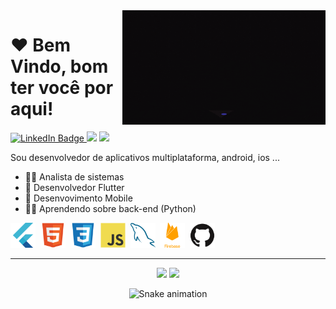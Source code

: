 <img src = "banner.gif" width = "325px" align = "right">

# ❤ Bem Vindo, bom ter você por aqui!
  <div id="badges">
  <a href = "https://www.linkedin.com/in/rafaeltutu/">
    <img src="https://img.shields.io/badge/LinkedIn-blue?style=for-the-badge&logo=linkedin&logoColor=white" alt="LinkedIn Badge"/>
  </a>
  <a href="https://instagram.com/rafael_beserra" target="_blank"><img src="https://img.shields.io/badge/-Instagram-%23E4405F?style=for-the-badge&logo=instagram&logoColor=white" target="_blank"></a>  
   <a href = "mailto:rafaeltutu19@gmail.com"><img src="https://img.shields.io/badge/-Gmail-%23333?style=for-the-badge&logo=gmail&logoColor=white" target="_blank"></a>
</div>

Sou desenvolvedor de aplicativos multiplataforma, android, ios ...
- 👨‍⚖️ Analista de sistemas
- 🤍 Desenvolvedor Flutter
- 💙 Desenvovimento Mobile
- 👩‍💻 Aprendendo sobre back-end (Python)

<div>
  <img src="https://github.com/devicons/devicon/blob/master/icons/flutter/flutter-original.svg" title="Flutter" alt="Flutter" width="40" height="40"/>&nbsp;
  <img src="https://github.com/devicons/devicon/blob/master/icons/html5/html5-original.svg" title="HTML5" alt="HTML" width="40" height="40"/>&nbsp;
  <img src="https://github.com/devicons/devicon/blob/master/icons/css3/css3-original.svg" title="CSS3" alt="CSS" width="40" height="40"/>&nbsp;
  <img src="https://github.com/devicons/devicon/blob/master/icons/javascript/javascript-original.svg" title="JavaScript" alt="JavaScript" width="40" height="40"/>&nbsp;  
  <img src="https://github.com/devicons/devicon/blob/master/icons/mysql/mysql-original.svg" title="MYSQL" alt="MYSQL" width="40" height="40"/>&nbsp;
  <img src="https://github.com/devicons/devicon/blob/master/icons/firebase/firebase-plain-wordmark.svg" title="Firebase" alt="Firebase" width="40" height="40"/>&nbsp;
  <img src="https://github.com/devicons/devicon/blob/master/icons/github/github-original.svg" title="GITHUB" alt="GITHUB" width="40" height="40"/>&nbsp;
</div>

---


<div align = "center">
<img height = "200em" src="https://github-readme-stats.vercel.app/api/top-langs/?username=rafaeltutu&show_icons=true&theme=bear&count_private=true"/>
<img height = "200em" src="https://github-readme-stats.vercel.app/api?username=rafaeltutu&show_icons=true&show_icons=true&theme=bear&count_private=true" />
  
    
</div>
<div align="center">

  ![Snake animation](https://github.com/danielbped/danielbped/blob/output/github-contribution-grid-snake.svg)
  
</div>
